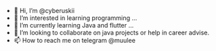 - 👋 Hi, I’m @cyberuskii
- 👀 I’m interested in learning programming ...
- 🌱 I’m currently learning Java and flutter ...
- 💞️ I’m looking to collaborate on java projects or help in career advise. 
- 📫 How to reach me on telegram @muulee

<!---
cyberuskii/cyberuskii is a ✨ special ✨ repository because its `README.md` (this file) appears on your GitHub profile.
You can click the Preview link to take a look at your changes.
--->

